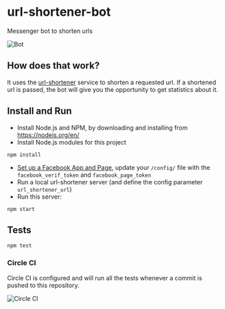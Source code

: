 # url-shortener-bot
Messenger bot to shorten urls

![Bot](https://dl.dropboxusercontent.com/u/45971143/url-shortener-bot.gif)

## How does that work?
It uses the [url-shortener](https://github.com/Philmod/url-shortener) service to shorten a requested url.
If a shortened url is passed, the bot will give you the opportunity to get statistics about it.

## Install and Run
- Install Node.js and NPM, by downloading and installing from https://nodejs.org/en/
- Install Node.js modules for this project
```
npm install
```
- [Set up a Facebook App and Page](https://developers.facebook.com/docs/messenger-platform/quickstart), update your `/config/` file with the `facebook_verif_token` and `facebook_page_token`
- Run a local url-shortener server (and define the config parameter `url_shortener_url`)
- Run this server:
```
npm start
```

## Tests
```
npm test
```

### Circle CI
Circle CI is configured and will run all the tests whenever a commit is pushed to this repository.

![Circle CI](https://circleci.com/gh/Philmod/url-shortener-bot/tree/master.svg?style=svg)

